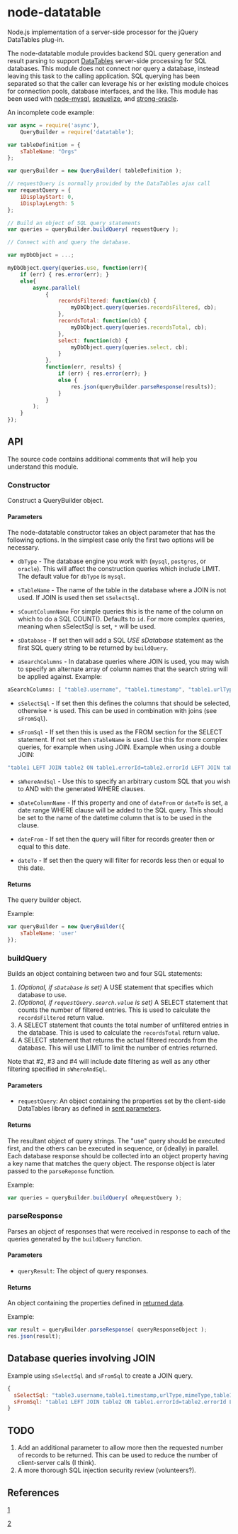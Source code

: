 node-datatable
==============

Node.js implementation of a server-side processor for the jQuery DataTables plug-in.

The node-datatable module provides backend SQL query generation and result parsing to support
[DataTables](https://www.datatables.net/manual/server-side) server-side processing for SQL databases.
This module does not connect nor query a database, instead leaving this task to the calling application.
SQL querying has been separated so that the caller can leverage his or her existing module choices for connection pools,
database interfaces, and the like. This module has been used with [node-mysql](https://github.com/felixge/node-mysql),
[sequelize](http://sequelizejs.com), and [strong-oracle](https://github.com/strongloop/strong-oracle).

An incomplete code example:

```javascript
var async = require('async'),
    QueryBuilder = require('datatable');

var tableDefinition = {
    sTableName: "Orgs"
};

var queryBuilder = new QueryBuilder( tableDefinition );

// requestQuery is normally provided by the DataTables ajax call
var requestQuery = {
    iDisplayStart: 0,
    iDisplayLength: 5
};

// Build an object of SQL query statements
var queries = queryBuilder.buildQuery( requestQuery );

// Connect with and query the database.

var myDbObject = ...;

myDbObject.query(queries.use, function(err){
    if (err) { res.error(err); }
    else{
        async.parallel(
            {
                recordsFiltered: function(cb) {
                    myDbObject.query(queries.recordsFiltered, cb);
                },
                recordsTotal: function(cb) {
                    myDbObject.query(queries.recordsTotal, cb);
                },
                select: function(cb) {
                    myDbObject.query(queries.select, cb);
                }
            },
            function(err, results) {
                if (err) { res.error(err); }
                else {
                    res.json(queryBuilder.parseResponse(results));
                }
            }
        );
    }
});
```

## API ##

The source code contains additional comments that will help you understand this module.

### Constructor ###

Construct a QueryBuilder object.

#### Parameters ####

The node-datatable constructor takes an object parameter that has the following options. In the simplest case only the first
two options will be necessary.

- ```dbType``` - The database engine you work with (```mysql```, ```postgres```, or ```oracle```). This will affect the construction queries which include LIMIT. The default value for ```dbType``` is ```mysql```.

- ```sTableName``` - The name of the table in the database where a JOIN is not used. If JOIN is used then set ```sSelectSql```.

- ```sCountColumnName``` For simple queries this is the name of the column on which to do a SQL COUNT(). Defaults to ```id```.
For more complex queries, meaning when sSelectSql is set, ```*``` will be used.

- ```sDatabase``` - If set then will add a SQL _USE sDatabase_ statement as the first SQL query string to be
returned by ```buildQuery```.

- ```aSearchColumns``` - In database queries where JOIN is used, you may wish to specify an alternate array of column names
that the search string will be applied against. Example:

```javascript
aSearchColumns: [ "table3.username", "table1.timestamp", "table1.urlType", "table1.mimeType", "table1.url", "table2.description" ],
```

- ```sSelectSql``` - If set then this defines the columns that should be selected, otherwise ```*``` is used. This can be
used in combination with joins (see ```sFromSql```).

- ```sFromSql``` - If set then this is used as the FROM section for the SELECT statement. If not set then ```sTableName```
is used. Use this for more complex queries, for example when using JOIN. Example when using a double JOIN:

```javascript
"table1 LEFT JOIN table2 ON table1.errorId=table2.errorId LEFT JOIN table3 ON table1.sessionId=table3.sessionId"
```

- ```sWhereAndSql``` - Use this to specify an arbitrary custom SQL that you wish to AND with the generated WHERE clauses.

- ```sDateColumnName``` - If this property and one of ```dateFrom``` or ```dateTo``` is set, a date range WHERE clause
will be added to the SQL query. This should be set to the name of the datetime column that is to be used in the clause.

- ```dateFrom``` - If set then the query will filter for records greater then or equal to this date.

- ```dateTo``` - If set then the query will filter for records less then or equal to this date.

#### Returns #####

The query builder object.

Example:

```javascript
var queryBuilder = new QueryBuilder({
    sTableName: 'user'
});
```

### buildQuery ###

Builds an object containing between two and four SQL statements:

1. _(Optional, if ```sDatabase``` is set)_ A USE statement that specifies which database to use.
2. _(Optional, if ```requestQuery.search.value``` is set)_ A SELECT statement that counts the number of filtered entries.
This is used to calculate the ```recordsFiltered``` return value.
3. A SELECT statement that counts the total number of unfiltered entries in the database. This is used to calculate
the ```recordsTotal``` return value.
4. A SELECT statement that returns the actual filtered records from the database. This will use LIMIT to limit the number
of entries returned.

Note that #2, #3 and #4 will include date filtering as well as any other filtering specified in ```sWhereAndSql```.

#### Parameters ####

- ```requestQuery```: An object containing the properties set by the client-side DataTables library as defined in [sent parameters](https://www.datatables.net/manual/server-side#Sent-parameters).

#### Returns #####

The resultant object of query strings. The "use" query should be executed first, and the others can be executed in sequence, or (ideally) in parallel. Each database
response should be collected into an object property having a key name that matches the query object. The response object is later passed to the ```parseReponse``` function.

Example:

```javascript
var queries = queryBuilder.buildQuery( oRequestQuery );
```

### parseResponse ###

Parses an object of responses that were received in response to each of the queries generated by the ```buildQuery``` function.

#### Parameters ####

- ```queryResult```: The object of query responses.

#### Returns #####

An object containing the properties defined in [returned data](https://www.datatables.net/manual/server-side#Returned-data).

Example:

```javascript
var result = queryBuilder.parseResponse( queryResponseObject );
res.json(result);
```

## Database queries involving JOIN ##

Example using ```sSelectSql``` and ```sFromSql``` to create a JOIN query.

```javascript
{
  sSelectSql: "table3.username,table1.timestamp,urlType,mimeType,table1.table3Id,url,table2.code,table2.description",
  sFromSql: "table1 LEFT JOIN table2 ON table1.errorId=table2.errorId LEFT JOIN table3 ON table1.sessionId=table3.sessionId",
}
```

## TODO ##

1. Add an additional parameter to allow more then the requested number of records to be returned. This can be used to reduce the
number of client-server calls (I think).
2. A more thorough SQL injection security review (volunteers?).

## References ##

[1](http://datatables.net/usage/server-side)

[2](http://datatables.net/forums/discussion/4214/solved-how-to-handle-large-datasets/p1)

